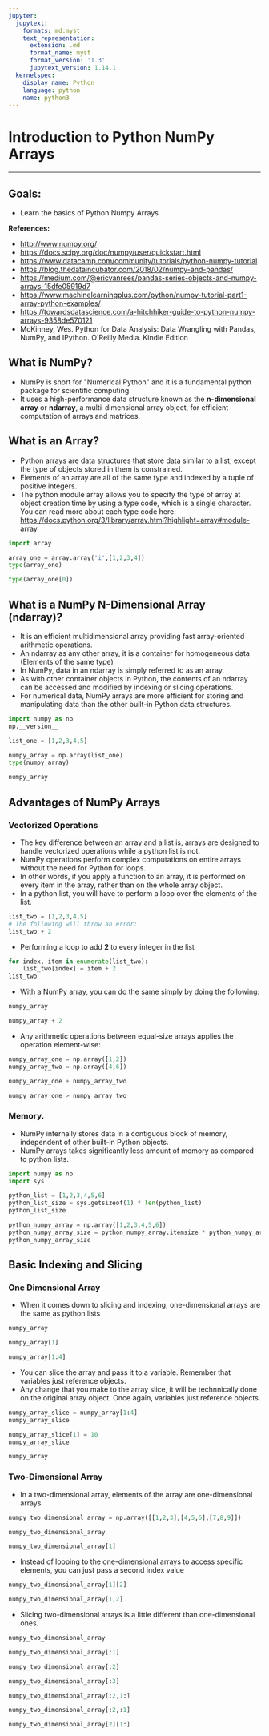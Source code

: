 ```yaml
---
jupyter:
  jupytext:
    formats: md:myst
    text_representation:
      extension: .md
      format_name: myst
      format_version: '1.3'
      jupytext_version: 1.14.1
  kernelspec:
    display_name: Python
    language: python
    name: python3
---
```


# Introduction to Python NumPy Arrays
----------------------------------------------------------------------------

## Goals:
* Learn the basics of Python Numpy Arrays


**References:**
* http://www.numpy.org/
* https://docs.scipy.org/doc/numpy/user/quickstart.html
* https://www.datacamp.com/community/tutorials/python-numpy-tutorial
* https://blog.thedataincubator.com/2018/02/numpy-and-pandas/
* https://medium.com/@ericvanrees/pandas-series-objects-and-numpy-arrays-15dfe05919d7
* https://www.machinelearningplus.com/python/numpy-tutorial-part1-array-python-examples/
* https://towardsdatascience.com/a-hitchhiker-guide-to-python-numpy-arrays-9358de570121
* McKinney, Wes. Python for Data Analysis: Data Wrangling with Pandas, NumPy, and IPython. O'Reilly Media. Kindle Edition


## What is NumPy?
* NumPy is short for "Numerical Python" and it is a fundamental python package for scientific computing.
* It uses a high-performance data structure known as the **n-dimensional array** or **ndarray**, a multi-dimensional array object, for efficient computation of arrays and matrices.


## What is an Array?
* Python arrays are data structures that store data similar to a list, except the type of objects stored in them is constrained.
* Elements of an array are all of the same type and indexed by a tuple of positive integers.
* The python module array allows you to specify the type of array at object creation time by using a type code, which is a single character. You can read more about each type code here: https://docs.python.org/3/library/array.html?highlight=array#module-array 

```python
import array
```

```python
array_one = array.array('i',[1,2,3,4])
type(array_one)
```

```python
type(array_one[0])
```

## What is a NumPy N-Dimensional Array (ndarray)?
* It is an efficient multidimensional array providing fast array-oriented arithmetic operations.
* An ndarray as any other array, it is a container for homogeneous data (Elements of the same type)
* In NumPy, data in an ndarray is simply referred to as an array.
* As with other container objects in Python, the contents of an ndarray can be accessed and modified by indexing or slicing operations.
* For numerical data, NumPy arrays are more efficient for storing and manipulating data than the other built-in Python data structures. 

```python
import numpy as np
np.__version__
```

```python
list_one = [1,2,3,4,5]
```

```python
numpy_array = np.array(list_one)
type(numpy_array)
```

```python
numpy_array
```

## Advantages of NumPy Arrays


### Vectorized Operations
* The key difference between an array and a list is, arrays are designed to handle vectorized operations while a python list is not.
* NumPy operations perform complex computations on entire arrays without the need for Python for loops.
* In other words, if you apply a function to an array, it is performed on every item in the array, rather than on the whole array object.
* In a python list, you will have to perform a loop over the elements of the list.

```python
list_two = [1,2,3,4,5]
# The following will throw an error:
list_two + 2
```

* Performing a loop to add **2** to every integer in the list

```python
for index, item in enumerate(list_two):
    list_two[index] = item + 2
list_two
```

* With a NumPy array, you can do the same simply by doing the following:

```python
numpy_array
```

```python
numpy_array + 2
```

* Any arithmetic operations between equal-size arrays applies the operation element-wise: 

```python
numpy_array_one = np.array([1,2])
numpy_array_two = np.array([4,6])
```

```python
numpy_array_one + numpy_array_two
```

```python
numpy_array_one > numpy_array_two
```

### Memory.
* NumPy internally stores data in a contiguous block of memory, independent of other built-in Python objects.
* NumPy arrays takes significantly less amount of memory as compared to python lists.

```python
import numpy as np
import sys
```

```python
python_list = [1,2,3,4,5,6]
python_list_size = sys.getsizeof(1) * len(python_list)
python_list_size
```

```python
python_numpy_array = np.array([1,2,3,4,5,6])
python_numpy_array_size = python_numpy_array.itemsize * python_numpy_array.size
python_numpy_array_size
```

## Basic Indexing and Slicing 


### One Dimensional Array
* When it comes down to slicing and indexing, one-dimensional arrays are the same as python lists

```python
numpy_array
```

```python
numpy_array[1]
```

```python
numpy_array[1:4]
```

* You can slice the array and pass it to a variable. Remember that variables just reference objects.
* Any change that you make to the array slice, it will be technnically done on the original array object. Once again, variables just reference objects.

```python
numpy_array_slice = numpy_array[1:4]
numpy_array_slice
```

```python
numpy_array_slice[1] = 10
numpy_array_slice
```

```python
numpy_array
```

### Two-Dimensional Array
* In a two-dimensional array, elements of the array are one-dimensional arrays 

```python
numpy_two_dimensional_array = np.array([[1,2,3],[4,5,6],[7,8,9]])
```

```python
numpy_two_dimensional_array
```

```python
numpy_two_dimensional_array[1]
```

* Instead of looping to the one-dimensional arrays to access specific elements, you can just pass a second index value

```python
numpy_two_dimensional_array[1][2]
```

```python
numpy_two_dimensional_array[1,2]
```

* Slicing two-dimensional arrays is a little different than one-dimensional ones.

```python
numpy_two_dimensional_array
```

```python
numpy_two_dimensional_array[:1]
```

```python
numpy_two_dimensional_array[:2]
```

```python
numpy_two_dimensional_array[:3]
```

```python
numpy_two_dimensional_array[:2,1:]
```

```python
numpy_two_dimensional_array[:2,:1]
```

```python
numpy_two_dimensional_array[2][1:]
```

```python

```

